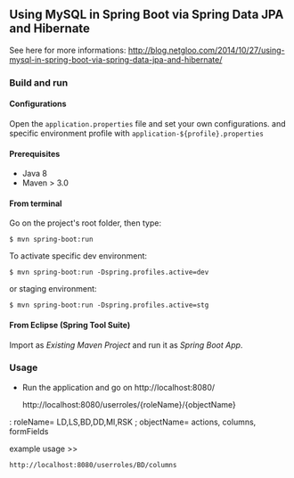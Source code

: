 ## Using MySQL in Spring Boot via Spring Data JPA and Hibernate

See here for more informations:
http://blog.netgloo.com/2014/10/27/using-mysql-in-spring-boot-via-spring-data-jpa-and-hibernate/

### Build and run

#### Configurations

Open the `application.properties` file and set your own configurations. and specific environment profile with `application-${profile}.properties`

#### Prerequisites

- Java 8
- Maven > 3.0

#### From terminal

Go on the project's root folder, then type:

    $ mvn spring-boot:run
    
To activate specific dev environment:

    $ mvn spring-boot:run -Dspring.profiles.active=dev

or staging environment:

    $ mvn spring-boot:run -Dspring.profiles.active=stg
    

#### From Eclipse (Spring Tool Suite)

Import as *Existing Maven Project* and run it as *Spring Boot App*.


### Usage

- Run the application and go on http://localhost:8080/
	
	http://localhost:8080/userroles/{roleName}/{objectName}
	
: roleName= LD,LS,BD,DD,MI,RSK ; objectName= actions, columns, formFields

example usage >> 
	
	http://localhost:8080/userroles/BD/columns


